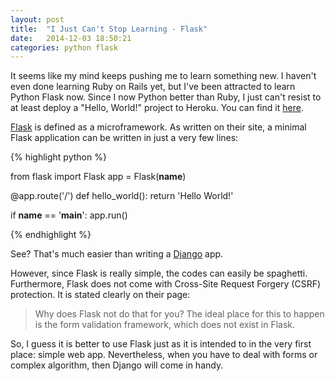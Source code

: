 ```yaml
---
layout: post
title:  "I Just Can't Stop Learning - Flask"
date:   2014-12-03 18:50:21
categories: python flask
---
```


It seems like my mind keeps pushing me to learn something new. I haven't even done learning Ruby on Rails yet, but I've been attracted to learn Python Flask now. Since I now Python better than Ruby, I just can't resist to at least deploy a "Hello, World!" project to Heroku. You can find it [here][flask.ali].

[Flask][flask] is defined as a microframework. As written on their site, a minimal Flask application can be written in just a very few lines:

{% highlight python %}

from flask import Flask
app = Flask(__name__)

@app.route('/')
def hello_world():
    return 'Hello World!'

if __name__ == '__main__':
    app.run()

{% endhighlight %}

See? That's much easier than writing a [Django][django] app.

However, since Flask is really simple, the codes can easily be spaghetti. Furthermore, Flask does not come with Cross-Site Request Forgery (CSRF) protection. It is stated clearly on their page:

> Why does Flask not do that for you? The ideal place for this to happen is the form validation framework, which does not exist in Flask.

So, I guess it is better to use Flask just as it is intended to in the very first place: simple web app. Nevertheless, when you have to deal with forms or complex algorithm, then Django will come in handy.

[flask.ali]: http://flask.aliakbars.com
[flask]: http://flask.pocoo.org/docs/0.10/
[django]:https://www.djangoproject.com/